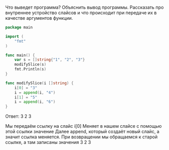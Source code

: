 Что выведет программа? Объяснить вывод программы. Рассказать про внутреннее устройство слайсов и что происходит при передаче их в качестве аргументов функции.

```go
package main

import (
	"fmt"
)

func main() {
	var s = []string{"1", "2", "3"}
	modifySlice(s)
	fmt.Println(s)
}

func modifySlice(i []string) {
	i[0] = "3"
	i = append(i, "4")
	i[1] = "5"
	i = append(i, "6")
}
```

Ответ: 3 2 3

Мы передаём ссылку на слайс
i[0] Меняет в нашем слайсе с помощью этой ссылки значение
Далее append, который создаёт новый слайс, а значит ссылка меняется.
При возвращении мы обращаемся к старой ссылке, а там записаны значения 3 2 3